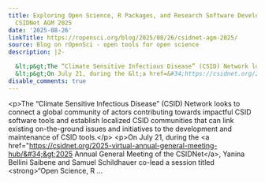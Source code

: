 ```yaml
---
title: Exploring Open Science, R Packages, and Research Software Development at the
  CSIDNet AGM 2025
date: '2025-08-26'
linkTitle: https://ropensci.org/blog/2025/08/26/csidnet-agm-2025/
source: Blog on rOpenSci - open tools for open science
description: |2-

  &lt;p&gt;The “Climate Sensitive Infectious Disease” (CSID) Network looks to connect a global community of actors contributing towards impactful CSID software tools and establish localized CSID communities that can link existing on-the-ground issues and initiatives to the development and maintenance of CSID tools.&lt;/p&gt;
  &lt;p&gt;On July 21, during the &lt;a href=&#34;https://csidnet.org/2025-virtual-annual-general-meeting-hub/&#34;&gt;2025 Annual General Meeting of the CSIDNet&lt;/a&gt;, Yanina Bellini Saibene and Samuel Schildhauer co-lead a session titled &lt;strong&gt;“Open Science, R ...
disable_comments: true
---
```


&lt;p&gt;The “Climate Sensitive Infectious Disease” (CSID) Network looks to connect a global community of actors contributing towards impactful CSID software tools and establish localized CSID communities that can link existing on-the-ground issues and initiatives to the development and maintenance of CSID tools.&lt;/p&gt;
&lt;p&gt;On July 21, during the &lt;a href=&#34;https://csidnet.org/2025-virtual-annual-general-meeting-hub/&#34;&gt;2025 Annual General Meeting of the CSIDNet&lt;/a&gt;, Yanina Bellini Saibene and Samuel Schildhauer co-lead a session titled &lt;strong&gt;“Open Science, R ...